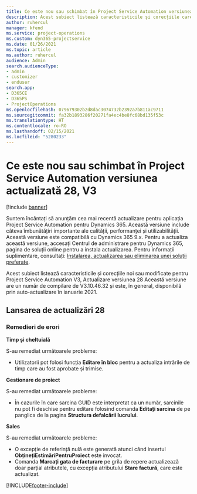 ```yaml
---
title: Ce este nou sau schimbat în Project Service Automation versiunea actualizată 28, V3
description: Acest subiect listează caracteristicile și corecțiile care sunt disponibile în Project Service Automation V3, versiunea actualizată 28, V3.
author: ruhercul
manager: kfend
ms.service: project-operations
ms.custom: dyn365-projectservice
ms.date: 01/26/2021
ms.topic: article
ms.author: ruhercul
audience: Admin
search.audienceType:
- admin
- customizer
- enduser
search.app:
- D365CE
- D365PS
- ProjectOperations
ms.openlocfilehash: 079679302b2d8dac3074732b2392a7b811ac9711
ms.sourcegitcommit: fa32b1893286f20271fa4ec4be8fc68bd135f53c
ms.translationtype: HT
ms.contentlocale: ro-RO
ms.lasthandoff: 02/15/2021
ms.locfileid: "5280233"
---
```

# <a name="whats-new-or-changed-in-project-service-automation-update-release-28-v3"></a>Ce este nou sau schimbat în Project Service Automation versiunea actualizată 28, V3

[!include [banner](../includes/psa-now-project-operations.md)]

Suntem încântați să anunțăm cea mai recentă actualizare pentru aplicația Project Service Automation pentru Dynamics 365. Această versiune include câteva îmbunătățiri importante ale calității, performanței și utilizabilității. Această versiune este compatibilă cu Dynamics 365 9.x. Pentru a actualiza această versiune, accesați Centrul de administrare pentru Dynamics 365, pagina de soluții online pentru a instala actualizarea. Pentru informații suplimentare, consultați: [Instalarea, actualizarea sau eliminarea unei soluții preferate](https://docs.microsoft.com/power-platform/admin/install-remove-preferred-solution).

Acest subiect listează caracteristicile și corecțiile noi sau modificate pentru Project Service Automation V3, Actualizare versiunea 28 Această versiune are un număr de compilare de V3.10.46.32 și este, în general, disponibilă prin auto-actualizare în ianuarie 2021.

## <a name="update-release-28"></a>Lansarea de actualizări 28

### <a name="bug-fixes"></a>Remedieri de erori

**Timp și cheltuială**

S-au remediat următoarele probleme:

- Utilizatorii pot folosi funcția **Editare în bloc** pentru a actualiza intrările de timp care au fost aprobate și trimise.

**Gestionare de proiect**

S-au remediat următoarele probleme:

- În cazurile în care sarcina GUID este interpretat ca un număr, sarcinile nu pot fi deschise pentru editare folosind comanda **Editați sarcina** de pe panglica de la pagina **Structura defalcării lucrului**.

**Sales**

S-au remediat următoarele probleme:

- O excepție de referință nulă este generată atunci când insertul **ObținețiEstimăriPentruProiect** este invocat.
- Comanda **Marcați gata de facturare** pe grila de repere actualizează doar parțial atributele, cu excepția atributului **Stare factură**, care este actualizat.



[!INCLUDE[footer-include](../includes/footer-banner.md)]